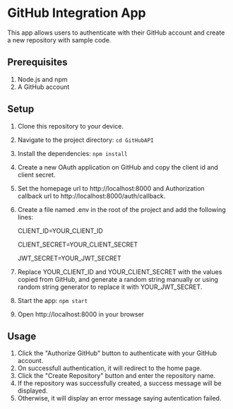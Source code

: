 # GitHub Integration App
This app allows users to authenticate with their GitHub account and create a new repository with sample code.

## Prerequisites
1. Node.js and npm
2. A GitHub account


## Setup
1. Clone this repository to your device.
2. Navigate to the project directory: `cd GitHubAPI`
3. Install the dependencies: `npm install`
4. Create a new OAuth application on GitHub and copy the client id and client secret.
5. Set the homepage url to http://localhost:8000 and Authorization callback url to http://localhost:8000/auth/callback.
6. Create a file named .env in the root of the project and add the following lines:

    CLIENT_ID=YOUR_CLIENT_ID
    
    CLIENT_SECRET=YOUR_CLIENT_SECRET
    
    JWT_SECRET=YOUR_JWT_SECRET
    
7. Replace YOUR_CLIENT_ID and YOUR_CLIENT_SECRET with the values copied from GitHub, and generate a random string manually or using random string generator to replace it with YOUR_JWT_SECRET.
8. Start the app: `npm start`
9. Open http://localhost:8000 in your browser


## Usage
1. Click the "Authorize GitHub" button to authenticate with your GitHub account.
2. On successfull authentication, it will redirect to the home page.
3. Click the "Create Repository" button and enter the repository name.
4. If the repository was successfully created, a success message will be displayed.
5. Otherwise, it will display an error message saying autentication failed.
